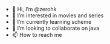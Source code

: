 - 👋 Hi, I’m @zerohk
- 👀 I’m interested in movies and series
- 🌱 I’m currently learning scheme
- 💞️ I’m looking to collaborate on java
- 📫 How to reach me 

<!---
zerohk/zerohk is a ✨ special ✨ repository because its `README.md` (this file) appears on your GitHub profile.
You can click the Preview link to take a look at your changes.
--->
